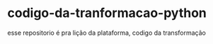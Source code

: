 # codigo-da-tranformacao-python
esse repositorio é pra lição da plataforma, codigo da transformação 
